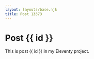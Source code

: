 ```yaml
---
layout: layouts/base.njk
title: Post 13373
---
```


# Post {{ id }}

This is post {{ id }} in my Eleventy project.
